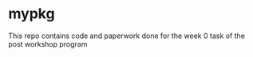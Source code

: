 # mypkg
This repo contains code and paperwork done for the week 0 task of the post workshop program
